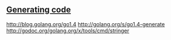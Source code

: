 ## [Generating code](https://blog.golang.org/generate)
http://blog.golang.org/go1.4
http://golang.org/s/go1.4-generate
http://godoc.org/golang.org/x/tools/cmd/stringer